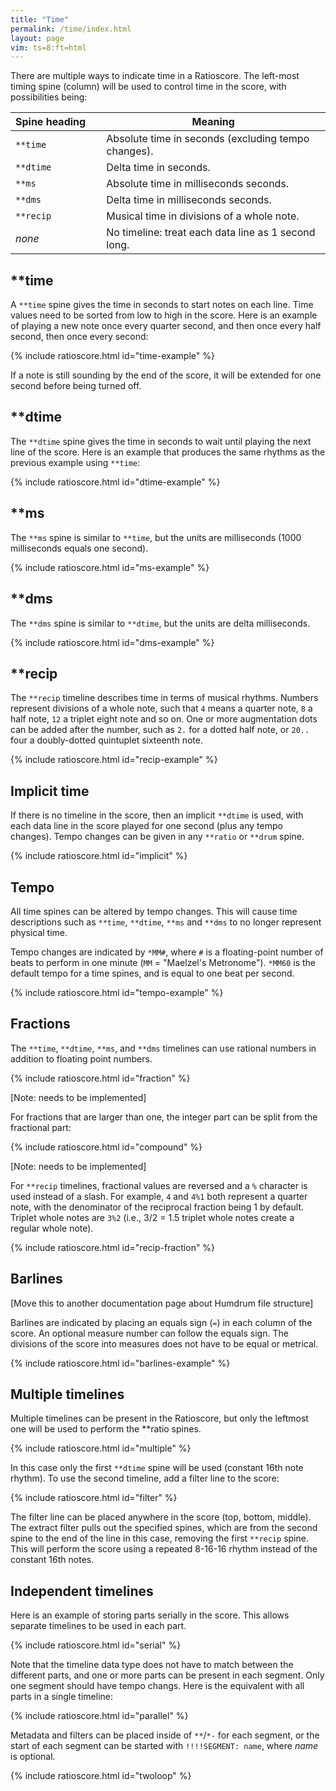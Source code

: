 ```yaml
---
title: "Time"
permalink: /time/index.html
layout: page
vim: ts=8:ft=html
---
```


There are multiple ways to indicate time in a Ratioscore.   The
left-most timing spine (column) will be used to control time in the
score, with possibilities being:

| Spine&nbsp;heading&nbsp;&nbsp;&nbsp;&nbsp; | Meaning          |
| -------------- | -------------------------------------------- |
| `**time`       | Absolute time in seconds (excluding tempo changes).         |
| `**dtime`      | Delta time in seconds.                       |
| `**ms`         | Absolute time in milliseconds seconds.       |
| `**dms`        | Delta time in milliseconds seconds.          |
| `**recip`      | Musical time in divisions of a whole note.   |
| *none*         | No timeline: treat each data line as 1 second long.   |



<h2> **time </h2>

A `**time` spine gives the time in seconds to start notes on each
line.  Time values need to be sorted from low to high in the score.
Here is an example of playing a new note once every quarter second,
and then once every half second, then once every second:

{% include ratioscore.html id="time-example" %}
<script type="application/x-ratioscore" id="time-example">
**time	**ratio	**ratio	**ratio
*	*Ikoto	*Ikoto	*Ikoto
*	*ref:C3	*ref:C4	*ref:C5
0	1	.	.
0.25	.	1	.
0.5	.	.	1
0.75	2	.	.
1.25	.	2	.
1.75	.	.	2
2.25	3	.	.
3.25	.	3	.
4.25	.	.	3
5.25	0	.	.
6.25	.	0	.
7.25	.	.	0
*-	*-	*-	*-
</script>

If a note is still sounding by the end of the score, it will be
extended for one second before being turned off.



<h2> **dtime </h2>

The `**dtime` spine gives the time in seconds to wait until playing
the next line of the score.  Here is an example that produces the
same rhythms as the previous example using `**time`:

{% include ratioscore.html id="dtime-example" %}
<script type="application/x-ratioscore" id="dtime-example">
**dtime	**ratio	**ratio	**ratio
*	*Ikoto	*Ikoto	*Ikoto
*	*ref:C3	*ref:C4	*ref:C5
0.25	1	.	.
0.25	.	1	.
0.25	.	.	1
0.50	2	.	.
0.50	.	2	.
0.50	.	.	2
1.00	3	.	.
1.00	.	3	.
1.00	.	.	3
1.00	0	.	.
1.00	.	0	.
1.00	.	.	0
*-	*-	*-	*-
</script>



<h2> **ms </h2>

The `**ms` spine is similar to `**time`, but the units are milliseconds
(1000 milliseconds equals one second).

{% include ratioscore.html id="ms-example" %}
<script type="application/x-ratioscore" id="ms-example">
**ms	**ratio	**ratio	**ratio
*	*Ikoto	*Ikoto	*Ikoto
*	*ref:C3	*ref:C4	*ref:C5
0	1	.	.
250	.	1	.
500	.	.	1
750	2	.	.
1250	.	2	.
1750	.	.	2
2250	3	.	.
3250	.	3	.
4250	.	.	3
5250	0	.	.
6250	.	0	.
7250	.	.	0
*-	*-	*-	*-
</script>



<h2> **dms </h2>

The `**dms` spine is similar to `**dtime`, but the units are delta
milliseconds.

{% include ratioscore.html id="dms-example" %}
<script type="application/x-ratioscore" id="dms-example">
**dms	**ratio	**ratio	**ratio
*	*Ikoto	*Ikoto	*Ikoto
*	*ref:C3	*ref:C4	*ref:C5
250	1	.	.
250	.	1	.
250	.	.	1
500	2	.	.
500	.	2	.
500	.	.	2
1000	3	.	.
1000	.	3	.
1000	.	.	3
1000	0	.	.
1000	.	0	.
1000	.	.	0
*-	*-	*-	*-
</script>


<h2> **recip </h2>

The `**recip` timeline describes time in terms of musical rhythms.
Numbers represent divisions of a whole note, such that `4` means a
quarter note, `8` a half note, `12` a triplet eight note and so on.
One or more augmentation dots can be added after the number, such
as `2.` for a dotted half note, or `20..` four a doubly-dotted
quintuplet sixteenth note.

{% include ratioscore.html id="recip-example" %}
<script type="application/x-ratioscore" id="recip-example">
**recip	**ratio	**ratio	**ratio
*	*Ikoto	*Ikoto	*Ikoto
*	*ref:C3	*ref:C4	*ref:C5
16	1	.	.
16	.	1	.
16	.	.	1
8	2	.	.
8	.	2	.
8	.	.	2
4	3	.	.
4	.	3	.
4	.	.	3
4	0	.	.
4	.	0	.
4	.	.	0
*-	*-	*-	*-
</script>

<h2 data-sidebar="Implicit"> Implicit time </h2>

If there is no timeline in the score, then an implicit `**dtime` is used, with each
data line in the score played for one second (plus any tempo changes).  Tempo changes
can be given in any `**ratio` or `**drum` spine.

{% include ratioscore.html id="implicit" %}
<script type="application/x-ratioscore" id="implicit">
**ratio	**ratio	**ratio
*Ikoto	*Ikoto	*Ikoto
*ref:C3	*ref:C4	*ref:C5
*MM240	*	*
1	.	.
.	1	.
.	.	1
2	.	.
.	2	.
.	.	2
*MM150	*	*
3	.	.
.	3	.
.	.	3
0	.	.
.	0	.
.	.	0
*-	*-	*-
</script>


<h2> Tempo </h2>

All time spines can be altered by tempo changes.  This will cause
time descriptions such as `**time`, `**dtime`, `**ms` and `**dms`
to no longer represent physical time.

Tempo changes are indicated by `*MM#`, where `#` is a floating-point
number of beats to perform in one minute (`MM` = "Maelzel's Metronome").
`*MM60` is the default tempo for a time spines, and is equal to one
beat per second.

{% include ratioscore.html id="tempo-example" %}
<script type="application/x-ratioscore" id="tempo-example">
**recip	**ratio	**ratio
*	*Iorgan	*Iclars
*	*ref:C3	*ref:C4
8	1	.
8	.	2/1
*MM68	*	*
8	3/2	.
8	.	4/3
*MM76	*	*
8	5/4	.
8	.	6/5
*MM82	*	*
8	7/6	.
8	.	8/7
*MM90	*	*
8	9/8	.
8	.	10/9
*MM98	*	*
8	11/10	.
8	.	12/11
*MM106	*	*
8	13/12	.
8	.	14/13
*MM114	*	*
8	15/14	.
8	.	16/15
*MM122	*	*
8	17/16	.
8	.	18/17
*MM130	*	*
8	19/18	.
8	.	20/19
*MM60	*	*
8	1	.
8	.	1
8	0	.
8	.	0
*-	*-	*-
</script>



<h2> Fractions </h2>

The `**time`, `**dtime`, `**ms`, and `**dms` timelines can use rational numbers in 
addition to floating point numbers.

{% include ratioscore.html id="fraction" %}
<script type="application/x-ratioscore" id="fraction">
**dtime	**ratio
*	*Iflt
*	*ref:A3
1/2	1
1/2	2
1/4	1
1/4	2
1/8	1
3/8	2
1/12	1
1/12	2
1/12	1
1/12	2
1/12	1
1/12	2
1	1
*-	*-
</script>
[Note: needs to be implemented]


For fractions that are larger than one, the integer part can be split from
the fractional part:

{% include ratioscore.html id="compound" %}
<script type="application/x-ratioscore" id="compound">
**time	**ratio
*	*Iflt
*	*ref:A3
0	1
1/2	2
1	1
1+1/4	2
1+1/2	1
1+5/8	2
1+6/8	1
2	2
2+1/12	1
2+2/12	2
2+3/12	1
2+4/12	2
2+5/12	1
*-	*-
</script>
[Note: needs to be implemented]


For `**recip` timelines, fractional values are reversed and a `%` character is used
instead of a slash.  For example, `4` and `4%1` both represent a quarter note, with the
denominator of the reciprocal fraction being 1 by default.  Triplet whole notes
are `3%2` (i.e., 3/2 = 1.5 triplet whole notes create a regular whole note).

{% include ratioscore.html id="recip-fraction" %}
<script type="application/x-ratioscore" id="recip-fraction">
**recip	**ratio
*	*Iclars
*MM120	*ref:C3
4	1
8	2
8	1
4	3
8	1
8	4
3%2	1
3%2	5
3%2	1
3	6
3	1
3	7
1	1
*-	*-
</script>

<h2> Barlines </h2>

[Move this to another documentation page about Humdrum file structure]

Barlines are indicated by placing an equals sign (`=`) in each column of the
score.  An optional measure number can follow the equals sign.  The divisions
of the score into measures does not have to be equal or metrical.

{% include ratioscore.html id="barlines-example" %}
<script type="application/x-ratioscore" id="barlines-example">
**dtime	**ratio
*	*Iflt
*	*ref:A3
=1	=1
1	1
2	3
1	2
=2	=2
0.5	3
0.5	2
1	7/2
2	2
=3	=3
2	8/5
1	3/2
1	1
=4	=4
3	11/10H
1	1_h
*-	*-
</script>



<h2 data-sidebar="Multiple"> Multiple timelines </h2>

Multiple timelines can be present in the Ratioscore, but only the leftmost one
will be used to perform the **ratio spines.


{% include ratioscore.html id="multiple" %}
<script type="application/x-ratioscore" id="multiple">
**recip	**recip	**ratio
*	*	*Iflt
*	*	*ref:A3
16	8	1
16	16	2
16	16	1
16	8	2
16	16	1
16	16	2
16	8	1
16	16	2
16	16	1
16	8	2
16	16	1
16	16	2
16	1	1
*-	*-	*-
</script>

In this case only the first `**dtime` spine will be used (constant
16th note rhythm).  To use the second timeline, add a filter line
to the score:

{% include ratioscore.html id="filter" %}
<script type="application/x-ratioscore" id="filter">
!!!filter: extract -s 2-$
**recip	**recip	**ratio
*	*	*Iflt
*	*	*ref:A3
16	8	1
16	16	2
16	16	1
16	8	2
16	16	1
16	16	2
16	8	1
16	16	2
16	16	1
16	8	2
16	16	1
16	16	2
16	1	1
*-	*-	*-
</script>

The filter line can be placed anywhere in the score (top, bottom,
middle).   The extract filter pulls out the specified spines, which
are from the second spine to the end of the line in this case,
removing the first `**recip` spine.  This will perform the score
using a repeated 8-16-16 rhythm instead of the constant 16th notes.

<h2 data-sidebar="Independent"> Independent timelines </h2>


Here is an example of storing parts serially in the score.  This allows
separate timelines to be used in each part.

{% include ratioscore.html id="serial" %}
<script type="application/x-ratioscore" id="serial">
**dtime	**ratio
*MM180	*ref:C4
*	*Iclars
1	1
1	9/8
1	5/4
1	4/3
1	3/2
1	5/3
1	15/8
1	2
*-	*-
**recip	**ratio	**drum
*	*ref:B3	*
*	*Ikoto	*
8	0	.
8	2	76
8	.	76
4	15/8	.
4	5/3	.
8	3/2	77
8	.	77
4	4/3	.
4	5/4	76
4	9/8	77
4	1	76 77
*-	*-	*-
</script>

Note that the timeline data type does not have to match
between the different parts, and one or more parts can
be present in each segment.  Only one segment
should have tempo changs.  Here is the equivalent with
all parts in a single timeline:

{% include ratioscore.html id="parallel" %}
<script type="application/x-ratioscore" id="parallel">
**dtime	**ratio	**ratio	**drum
*MM180	*ref:C4	*ref:B3	*
*	*Iclars	*Ikoto	*
0.5	1	0	.
0.5	.	2	76
0.5	9/8	.	76
0.5	.	15/8	.
0.5	5/4	.	.
0.5	.	5/3	.
0.5	4/3	.	.
0.5	.	3/2	77
0.5	3/2	.	77
0.5	.	4/3	.
0.5	5/3	.	.
0.5	.	5/4	76
0.5	15/8	.	.
0.5	.	9/8	77
0.5	2	.	.
0.5	.	1	76 77
0.5	0	.	.
*-	*-	*-	*-
</script>


Metadata and filters can be placed inside of `**`/`*-` for each
segment, or the start of each segment can be started with
`!!!!SEGMENT: name`, where <i>name</i> is optional.



{% include ratioscore.html id="twoloop" %}
<script type="application/x-ratioscore" id="twoloop">
!!!!SEGMENT: melody
**dtime	**ratio
!!!filter: myank -m 0,1,2,3,2,1*5,3*3,2*4,1,2,1,2,3*2,4
=0	=0
*	*ref:C2
*	*I#70
=1	=1
1	5
0.4	4
0.6	6
=2	=2
1	5
0.6	6
0.4	4
=3	=3
0.3	3
0.2	5H
0.2	5*9/8_
0.4	5_h
1	3
=4	=4
2	1
=	=
*-	*-
!!!!SEGMENT: rhythm
**recip	**drum	**drum	**drum
!!!filter: myank -m 1*13
=1	=1	=1	=1
8	76	.	45
16	.	77	.
16	.	77	.
8	76	.	.
24	.	.	55
22	.	77	.
20	76	.	.
18	.	77	66
16	76	.	.
4	76	77	.
=2	=2	=2	=2
*-	*-	*-	*-
</script>


